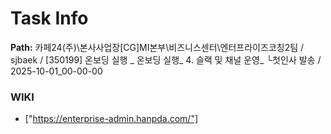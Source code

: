 # Task Info

**Path:** 카페24(주)\본사사업장\[CG]MI본부\비즈니스센터\엔터프라이즈코칭2팀 / sjbaek / [350199] 온보딩 실행 _ 온보딩 실행_ 4. 슬랙 및 채널 운영_ └첫인사 발송 / 2025-10-01_00-00-00

### WIKI
- ["https://enterprise-admin.hanpda.com/"]

